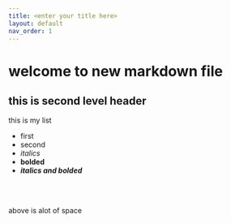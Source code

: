 ```yaml
---
title: <enter your title here>
layout: default
nav_order: 1
---
```


# welcome to new markdown file

## this is second level header

this is my list
- first
- second
- *italics*
- **bolded**
- ***italics and bolded***

<br>
<br>

above is alot of space
